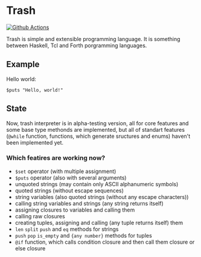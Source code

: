 # Trash
[![Github Actions][img_gh-actions]][gh-actions]

Trash is simple and extensible programming language. It is something between Haskell, Tcl and Forth porgramming languages.

## Example

Hello world:
```trash
$puts "Hello, world!"
```

## State

Now, trash interpreter is in alpha-testing version, all for core features and some base type methonds are implemented, 
but all of standart features (`@while` function, functions, which generate sructures and enums) haven't
been implemented yet.

### Which featires are working now?

- `$set` operator (with multiple assignment)
- `$puts` operator (also with several arguments)
- unquoted strings (may contain only ASCII alphanumeric symbols)
- quoted strings (without escape sequences)
- string variables (also quoted strings (without any escape characters))
- calling string variables and strings (any string returns itself)
- assigning closures to variables and calling them
- calling raw closures
- creating tuples, assigning and calling (any tuple returns itself) them
- `len` `split` `push` and `eq` methods for strings
- `push` `pop` `is_empty` and `{any number}` methods for tuples
- `@if` function, which calls condition closure and then call them closure or else closure

[gh-actions]: https://github.com/timcryt/trash/actions?query=workflow%3ARust
[img_gh-actions]: https://github.com/timcryt/trash/workflows/Rust/badge.svg